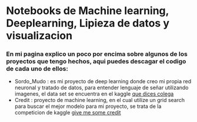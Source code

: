# Notebooks de Machine learning, Deeplearning, Lipieza de datos y visualizacion

### En mi pagina explico un poco por encima sobre algunos de los proyectos que tengo hechos, aqui puedes descagar el codigo de cada uno de ellos:
  - Sordo_Mudo : es mi proyecto de deep learning donde creo mi propia red neuronal y tratado de datos, para entender lenguaje de señar utilizando imagenes, el data set se encuentra en el kaggle [que dices colega](https://www.kaggle.com/c/que-dices-colega/data)
  - Credit : proyecto de machine learning, en el cual utilize un grid search para buscar el mejor modelo para mi proyecto, se trata de la competicion de kaggle [give me some credit](https://www.kaggle.com/c/GiveMeSomeCredit)

